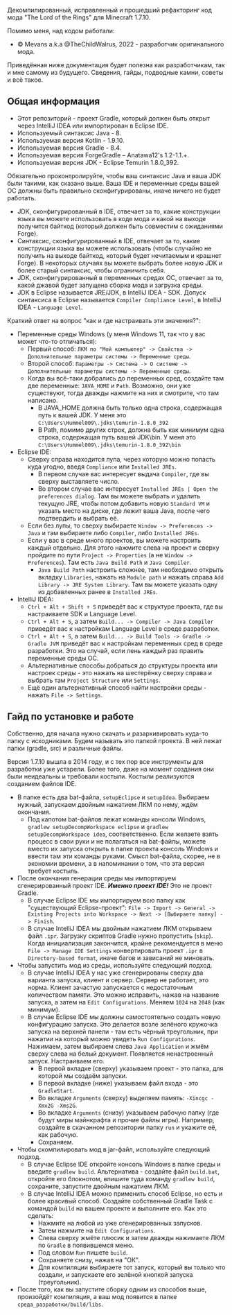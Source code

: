 Декомпилированный, исправленный и прошедший рефакторинг код мода "The Lord of the Rings" для Minecraft 1.7.10. 

Помимо меня, над кодом работали:

* © Mevans a.k.a @TheChildWalrus, 2022 - разработчик оригинального мода.

Приведённая ниже документация будет полезна как разработчикам, так и мне самому из будущего. Сведения, гайды, подводные камни, советы и всё такое. 

<h2> Общая информация </h2>

* Этот репозиторий - проект Gradle, который должен быть открыт через IntelliJ IDEA или импортирован в Eclipse IDE.
* Используемый синтаксис Java - 8.
* Используемая версия Kotlin - 1.9.10.
* Используемая версия Gradle - 8.4.
* Используемая версия ForgeGradle – Anatawa12's 1.2-1.1.+.
* Используемая версия JDK - Eclipse Temurin 1.8.0_392.

Обязательно проконтролируйте, чтобы ваш синтаксис Java и ваша JDK были такими, как сказано выше. Ваша IDE и переменные среды вашей ОС должны быть правильно сконфигурированы, иначе ничего не будет работать.

* JDK, сконфигурированный в IDE, отвечает за то, какие конструкции языка вы можете использовать в коде мода и какой на выходе получится байткод (который должен быть совместим с ожиданиями Forge).
* Синтаксис, сконфигурированный в IDE, отвечает за то, какие конструкции языка вы можете использовать (чтобы случайно не получить на выходе байткод, который будет нечитаемым и крашнет Forge). В некоторых случаях вы можете выбрать более новую JDK и более старый синтаксис, чтобы ограничить себя.
* JDK, сконфигурированный в переменных средах ОС, отвечает за то, какой джавой будет запущена сборка мода и загрузка среды.
* JDK в Eclipse называется JRE/JDK, в IntelliJ IDEA - SDK. Допуск синтаксиса в Eclipse называется `Compiler Compliance Level`, в IntelliJ IDEA - `Language Level`.

Краткий ответ на вопрос "как и где настраивать эти значения?":

* Переменные среды Windows (у меня Windows 11, так что у вас может что-то отличаться):
  * Первый способ: `ЛКМ по "Мой компьютер" -> Свойства -> Дополнительные параметры системы -> Переменные среды`.
  * Второй способ: `Параметры -> Система -> О системе -> Дополнительные параметры системы -> Переменные среды`.
  * Когда вы всё-таки добрались до переменных сред, создайте там две переменные: `JAVA_HOME` и `Path`. Возможно, они уже существуют, тогда дважды нажмите на них и смотрите, что там написано.
    * В JAVA_HOME должна быть только одна строка, содержащая путь к вашей JDK. У меня это `C:\Users\Hummel009\.jdks\temurin-1.8.0_392`
	* В Path, помимо других строк, должна быть как минимум одна строка, содержащая путь вашей JDK\bin. У меня это `C:\Users\Hummel009\.jdks\temurin-1.8.0_392\bin`
* Eclipse IDE:
  * Сверху справа находится лупа, через которую можно попасть куда угодно, введя `Compliance` или `Installed JREs`.
    * В первом случае вас интересует выдача `Compiler`, где вы сверху выставляете число.
	* Во втором случае вас интересует `Installed JREs | Open the preferences dialog`. Там вы можете выбрать и удалить текущую JRE, чтобы потом добавить новую `Standard VM` и указать место на диске, где лежит ваша Java, после чего подтвердить и выбрать её.
  * Если без лупы, то сверху выбираете `Window -> Preferences -> Java` и там выбираете либо `Compiler`, либо `Installed JREs`.
  * Если у вас в среде много проектов, вы можете настроить каждый отдельно. Для этого нажмите слева на проект и сверху пройдите по пути `Project -> Properties` (а не `Window -> Preferences`). Там есть `Java Build Path` и `Java Compiler`.
    * `Java Build Path` настроить сложнее, там необходимо открыть вкладку `Libraries`, нажать на `Module path` и нажать справа `Add Library -> JRE System Library`. Там вы можете указать одну из добавленных ранее в `Installed JREs`.
* IntelliJ IDEA:
  * `Ctrl + Alt + Shift + S` приведёт вас к структуре проекта, где вы настраиваете SDK и Language Level.
  * `Ctrl + Alt + S`, а затем `Build... -> Compiler -> Java Compiler` приведёт вас к настройкам Language Level в среде разработки.
  * `Ctrl + Alt + S`, а затем `Build... -> Build Tools -> Gradle -> Gradle JVM` приведёт вас к настройкам переменных сред в среде разработки. Это на случай, если лень каждый раз править переменные среды ОС.
  * Альтернативные способы добраться до структуры проекта или настроек среды - это нажать на шестерёнку сверху справа и выбрать там `Project Structure` или `Settings`.
  * Ещё один альтернативный способ найти настройки среды - нажать `File -> Settings`.

<h2> Гайд по установке и работе </h2>

Собственно, для начала нужно скачать и разархивировать куда-то папку с исходниками. Будем называть это папкой проекта. В ней лежат папки (gradle, src) и различные файлы.

Версия 1.7.10 вышла в 2014 году, и с тех пор все инструменты для разработки уже устарели. Более того, даже на момент создания они были неидеальны и требовали костыли. Костыли реализуются созданием файлов IDE.

* В папке есть два bat-файла, `setupEclipse` и `setupIdea`. Выбираем нужный, запускаем двойным нажатием ЛКМ по нему, ждём окончания.
  * Под капотом bat-файлов лежат команды консоли Windows, `gradlew setupDecompWorkspace eclipse` и `gradlew setupDecompWorkspace idea`, соответственно. Если желаете взять процесс в свои руки и не полагаться на bat-файлы, можете вместо их запуска открыть в папке проекта консоль Windows и ввести там эти команды руками. Смысл bat-файла, скорее, не в экономии времени, а в напоминании о том, что эта версия требует костыль.
* После окончания генерации среды мы импортируем сгенерированный проект IDE. ***Именно проект IDE!*** Это не проект Gradle.
  * В случае Eclipse IDE мы импортируем всю папку как "существующий Eclipse-проект": `File -> Import -> General -> Existing Projects into Workspace -> Next -> [Выбираете папку] -> Finish`.
  * В случае IntelliJ IDEA мы двойным нажатием ЛКМ открываем файл `.ipr`. Загрузку скриптов Gradle нужно пропустить (`skip`). Когда инициализация закончится, крайне рекомендуется в меню `File -> Manage IDE Settings` конвертировать проект `.ipr` в `Directory-based format`, иначе багов и зависаний не миновать.
* Чтобы запустить мод из среды, используйте следующий подход.
  * В случае IntelliJ IDEA у нас уже сгенерированы сверху два варианта запуска, клиент и сервер. Сервер не работает, это норма. Клиент зачастую запускается с недостаточным количеством памяти. Это можно исправить, нажав на название запуска, а затем на `Edit Configurations`. Меняем `1024` на `2048` (как минимум).
  * В случае Eclipse IDE мы должны самостоятельно создать новую конфигурацию запуска. Это делается возле зелёного кружочка запуска на верхней панели - там есть чёрный треугольник, при нажатии на который можно увидеть `Run Configurations`. Нажимаем, затем выбираем слева `Java Application` и жмём сверху слева на белый документ. Появляется ненастроенный запуск. Настраиваем его.
    * В первой вкладке (сверху) указываем проект - это папка, для которой мы создаём запуски.
    * В первой вкладке (ниже) указываем файл входа - это `GradleStart`.
    * Во вкладке `Arguments` (сверху) выделяем память: `-Xincgc -Xmx2G -Xms2G`.
    * Во вкладке `Arguments` (снизу) указываем рабочую папку (где будут миры майнкрафта и прочие файлы игры). Например, создайте в скачанном репозитории папку `run` и укажите её, как рабочую.
    * Сохраняем.
* Чтобы скомпилировать мод в jar-файл, используйте следующий подход.
  * В случае Eclipse IDE откройте консоль Windows в папке среды и введите `gradlew build`. Альтернатива - создайте файл `build.bat`, откройте его блокнотом, впишите туда команду `gradlew build`, сохраните, запустите двойным нажатием ЛКМ.
  * В случае IntelliJ IDEA можно применить способ Eclipse, но есть и более красивый способ. Создайте собственный Gradle Task с командой `build` на вашем проекте и выполните его. Как это сделать:
    * Нажмите на любой из уже сгенерированных запусков.
	* Затем нажмите на `Edit Configurations`.
	* Слева сверху жмёте плюсик и затем дважды нажимаете ЛКМ по `Gradle` в появившемся меню.
	* Под словом `Run` пишете `build`.
	* Сохраняете снизу, нажав на "ОК".
	* Для компиляции выбираете тот запуск, который вы только что создали, и запускаете его зелёной кнопкой запуска (треугольник).
* После того, как вы запустите сборку одним из способов выше, произойдёт компиляция, а ваш мод появится в папке `среда_разработки/build/libs`.
